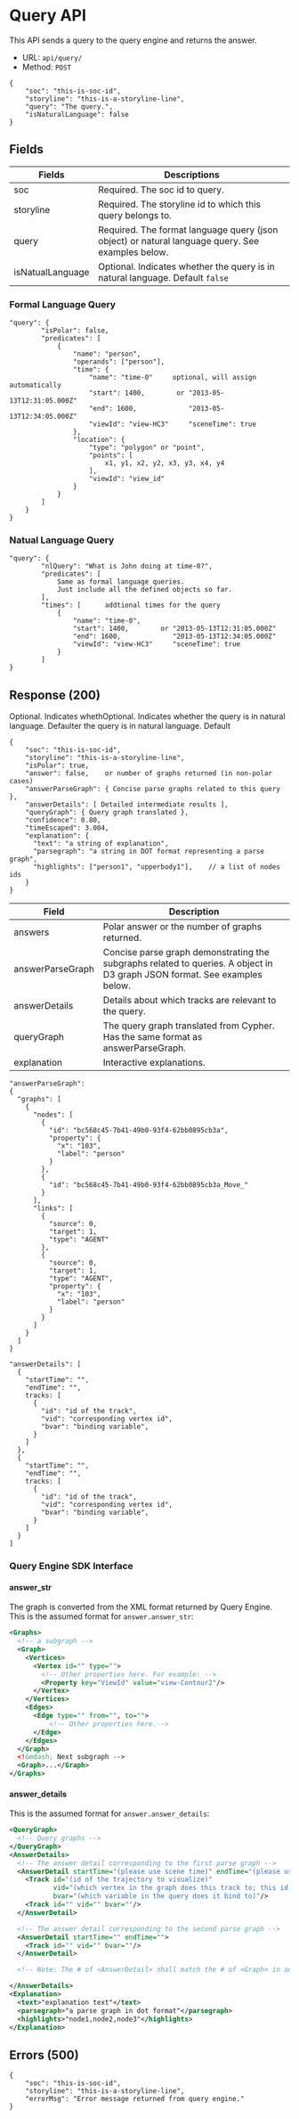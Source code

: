 # Query API

This API sends a query to the query engine and returns the answer.

- URL: `api/query/`
- Method: `POST`

```
{
    "soc": "this-is-soc-id",
    "storyline": "this-is-a-storyline-line",
    "query": "The query.",
    "isNaturalLanguage": false
}
```

## Fields

| Fields           | Descriptions                                                                                     |
| --               | --                                                                                               |
| soc              | Required. The soc id to query.                                                                   |
| storyline        | Required. The storyline id to which this query belongs to.                                       |
| query            | Required. The format language query (json object) or natural language query. See examples below. |
| isNatualLanguage | Optional. Indicates whether the query is in natural language. Default `false`                    |


### Formal Language Query

```
"query": {
        "isPolar": false,
        "predicates": [
            {
                "name": "person",
                "operands": ["person"],
                "time": {
                    "name": "time-0"     optional, will assign automatically
                    "start": 1400,        or "2013-05-13T12:31:05.000Z"
                    "end": 1600,             "2013-05-13T12:34:05.000Z"
                    "viewId": "view-HC3"     "sceneTime": true
                },
                "location": {
                    "type": "polygon" or "point",
                    "points": [
                        x1, y1, x2, y2, x3, y3, x4, y4
                    ],
                    "viewId": "view_id"
                }
            }
        ]
    }
}
```

### Natual Language Query

```
"query": {
        "nlQuery": "What is John doing at time-0?",
        "predicates": [
            Same as formal language queries.
            Just include all the defined objects so far.
        ],
        "times": [      addtional times for the query
            {
                "name": "time-0",
                "start": 1400,        or "2013-05-13T12:31:05.000Z"
                "end": 1600,             "2013-05-13T12:34:05.000Z"
                "viewId": "view-HC3"     "sceneTime": true
            }
        ]
}
```

## Response  (200)
Optional. Indicates whethOptional. Indicates whether the query is in natural language. Defaulter the query is in natural language. Default
```
{
    "soc": "this-is-soc-id",
    "storyline": "this-is-a-storyline-line",
    "isPolar": true,
    "answer": false,    or number of graphs returned (in non-polar cases)
    "answerParseGraph": { Concise parse graphs related to this query },
    "answerDetails": [ Detailed intermediate results ],
    "queryGraph": { Query graph translated },
    "confidence": 0.80,
    "timeEscaped": 3.004,
    "explanation": {
      "text": "a string of explanation",
      "parsegraph": "a string in DOT format representing a parse graph",
      "highlights": ["person1", "upperbody1"],    // a list of nodes ids
    }
}
```

| Field            | Description                                                                                                               |
| -------          | -------------                                                                                                             |
| answers          | Polar answer or the number of graphs returned.                                                                            |
| answerParseGraph | Concise parse graph demonstrating the subgraphs related to queries. A object in D3 graph JSON format. See examples below. |
| answerDetails    | Details about which tracks are relevant to the query.                                                                     |
| queryGraph       | The query graph translated from Cypher. Has the same format as answerParseGraph.                                          |
| explanation      | Interactive explanations.                                                                                                 |

```
"answerParseGraph":
{
  "graphs": [
    {
      "nodes": [
        {
          "id": "bc568c45-7b41-49b0-93f4-62bb0895cb3a",
          "property": {
            "x": "103",
            "label": "person"
          }
        },
        {
          "id": "bc568c45-7b41-49b0-93f4-62bb0895cb3a_Move_"
        }
      ],
      "links": [
        {
          "source": 0,
          "target": 1,
          "type": "AGENT"
        },
        {
          "source": 0,
          "target": 1,
          "type": "AGENT",
          "property": {
            "x": "103",
            "label": "person"
          }
        }
      ]
    }
  ]
}
```

```
"answerDetails": [
  {
    "startTime": "",
    "endTime": "",
    tracks: [
      {
        "id": "id of the track",
        "vid": "corresponding vertex id",
        "bvar": "binding variable",
      }
    ]
  },
  {
    "startTime": "",
    "endTime": "",
    tracks: [
      {
        "id": "id of the track",
        "vid": "corresponding vertex id",
        "bvar": "binding variable",
      }
    ]
  }
]
```

### Query Engine SDK Interface
#### answer_str

The graph is converted from the XML format returned by Query Engine.
This is the assumed format for `answer.answer_str`:

```xml
<Graphs>
  <!-- a subgraph -->
  <Graph>
    <Vertices>
      <Vertex id="" type="">
        <!-- Other properties here. For example: -->
        <Property key="ViewId" value="view-Contour2"/>
      </Vertex>
    </Vertices>
    <Edges>
      <Edge type="" from="", to="">
          <!-- Other properties here.-->
      </Edge>
    </Edges>
  </Graph>
  <!&mdash; Next subgraph -->
  <Graph>...</Graph>
</Graphs>
```

#### answer_details

This is the assumed format for `answer.answer_details`:

```xml
<QueryGraph>
  <!-- Query graphs -->
</QueryGraph>
<AnswerDetails>
  <!-- The answer detail corresponding to the first parse graph -->
  <AnswerDetail startTime="(please use scene time)" endTime="(please use scene time)">
    <Track id="(id of the trajectory to visualize)"
           vid="(which vertex in the graph does this track to; this id may be the same with track id)"
           bvar="(which variable in the query does it bind to)"/>
    <Track id="" vid="" bvar=""/>
  </AnswerDetail>

  <!-- The answer detail corresponding to the second parse graph -->
  <AnswerDetail startTime="" endTime="">
    <Track id="" vid="" bvar=""/>
  </AnswerDetail>

  <!-- Note: The # of <AnswerDetail> shall match the # of <Graph> in answer_str and in the corresponding order. -->

</AnswerDetails>
<Explanation>
  <text>"explanation text"</text>
  <parsegraph>"a parse graph in dot format"</parsegraph>
  <highlights>"node1,node2,node3"</highlights>
</Explanation>
```

## Errors (500)

```
{
    "soc": "this-is-soc-id",
    "storyline": "this-is-a-storyline-line",
    "errorMsg": "Error message returned from query engine."
}
```


